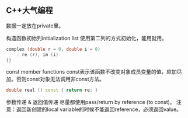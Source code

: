 ## C++大气编程

数据一定放在private里。



构造函数初始列initialization list
使用第二列的方式初始化，能用就用。

```c++
complex (double r = 0, double i = 0)
    : re (r), im (i)
{}
```



const member functions
const表示该函数不改变对象成员变量的值，应加尽加。否则const对象无法调用非const方法。

```cpp
double real () const { return re; }
```



参数传递 & 返回值传递
尽量都使用pass/return by reference (to const)。
注意：返回新创建的local variable的时候不能返回reference，必须返回value。